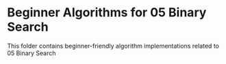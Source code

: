 # Beginner Algorithms for 05 Binary Search
This folder contains beginner-friendly algorithm implementations related to 05 Binary Search

